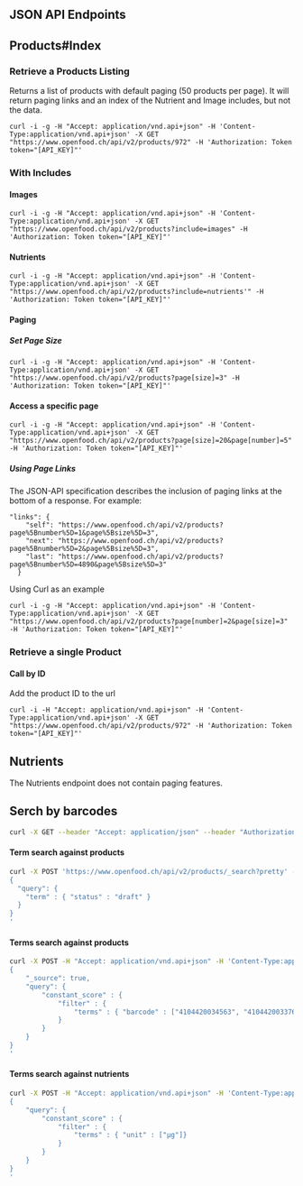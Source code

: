 ## JSON API Endpoints

## Products#Index

### Retrieve a Products Listing

Returns a list of products with default paging (50 products per page). It will return paging links and an index of the Nutrient and Image includes, but not the data.

```
curl -i -g -H "Accept: application/vnd.api+json" -H 'Content-Type:application/vnd.api+json' -X GET "https://www.openfood.ch/api/v2/products/972" -H 'Authorization: Token token="[API_KEY]"'
```

### With Includes

#### Images

```
curl -i -g -H "Accept: application/vnd.api+json" -H 'Content-Type:application/vnd.api+json' -X GET "https://www.openfood.ch/api/v2/products?include=images" -H 'Authorization: Token token="[API_KEY]"'
```

#### Nutrients

```
curl -i -g -H "Accept: application/vnd.api+json" -H 'Content-Type:application/vnd.api+json' -X GET "https://www.openfood.ch/api/v2/products?include=nutrients'" -H 'Authorization: Token token="[API_KEY]"'
```

#### Paging

##### Set Page Size

```
curl -i -g -H "Accept: application/vnd.api+json" -H 'Content-Type:application/vnd.api+json' -X GET "https://www.openfood.ch/api/v2/products?page[size]=3" -H 'Authorization: Token token="[API_KEY]"'
```

#### Access a specific page

```
curl -i -g -H "Accept: application/vnd.api+json" -H 'Content-Type:application/vnd.api+json' -X GET "https://www.openfood.ch/api/v2/products?page[size]=20&page[number]=5" -H 'Authorization: Token token="[API_KEY]"'
```


##### Using Page Links

The JSON-API specification describes the inclusion of paging links at the bottom of a response. For example:

```
"links": {
    "self": "https://www.openfood.ch/api/v2/products?page%5Bnumber%5D=1&page%5Bsize%5D=3",
    "next": "https://www.openfood.ch/api/v2/products?page%5Bnumber%5D=2&page%5Bsize%5D=3",
    "last": "https://www.openfood.ch/api/v2/products?page%5Bnumber%5D=4890&page%5Bsize%5D=3"
  }
```

Using Curl as an example

```
curl -i -g -H "Accept: application/vnd.api+json" -H 'Content-Type:application/vnd.api+json' -X GET  "https://www.openfood.ch/api/v2/products?page[number]=2&page[size]=3" -H 'Authorization: Token token="[API_KEY]"'
```

### Retrieve a single Product

#### Call by ID

Add the product ID to the url

```
curl -i -H "Accept: application/vnd.api+json" -H 'Content-Type:application/vnd.api+json' -X GET "https://www.openfood.ch/api/v2/products/972" -H 'Authorization: Token token="[API_KEY]"'
```

## Nutrients

The Nutrients endpoint does not contain paging features.


## Serch by barcodes

```bash
curl -X GET --header "Accept: application/json" --header "Authorization: Token token=[API_KEY]" "https://www.openfood.ch/api/v2/products?barcodes=4104420034563%2C4104420033764"
```

#### Term search against products

```bash
curl -X POST 'https://www.openfood.ch/api/v2/products/_search?pretty' -H 'Content-Type: application/json' -d'
{
  "query": {
    "term" : { "status" : "draft" }
  }
}
'
```

#### Terms search against products

```bash
curl -X POST -H "Accept: application/vnd.api+json" -H 'Content-Type:application/vnd.api+json' "https://www.openfood.ch/api/v2/products/_search?pretty" -H 'Content-Type: application/json' -H 'Authorization: Token token="[API_KEY]"' -d'
{
    "_source": true,
    "query": {
        "constant_score" : {
            "filter" : {
                "terms" : { "barcode" : ["4104420034563", "4104420033764"]}
            }
        }
    }
}
'
```

#### Terms search against nutrients

```bash
curl -X POST -H "Accept: application/vnd.api+json" -H 'Content-Type:application/vnd.api+json' "https://www.openfood.ch/api/v2/nutrients/_search?pretty" -H 'Content-Type: application/json' -H 'Authorization: Token token="[API_KEY]"' -d'
{
    "query": {
        "constant_score" : {
            "filter" : {
                "terms" : { "unit" : ["µg"]}
            }
        }
    }
}
'
```
